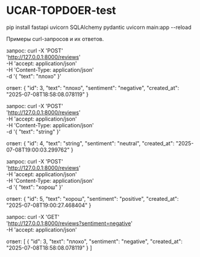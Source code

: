# UCAR-TOPDOER-test

pip install fastapi uvicorn SQLAlchemy pydantic
uvicorn main:app --reload

Примеры curl-запросов и их ответов.

запрос:
curl -X 'POST' \
  'http://127.0.0.1:8000/reviews' \
  -H 'accept: application/json' \
  -H 'Content-Type: application/json' \
  -d '{
  "text": "плохо"
}'

ответ:
{
  "id": 3,
  "text": "плохо",
  "sentiment": "negative",
  "created_at": "2025-07-08T18:58:08.078119"
}


запрос:
curl -X 'POST' \
  'http://127.0.0.1:8000/reviews' \
  -H 'accept: application/json' \
  -H 'Content-Type: application/json' \
  -d '{
  "text": "string"
}'

ответ:
{
  "id": 4,
  "text": "string",
  "sentiment": "neutral",
  "created_at": "2025-07-08T19:00:03.299762"
}


запрос:
curl -X 'POST' \
  'http://127.0.0.1:8000/reviews' \
  -H 'accept: application/json' \
  -H 'Content-Type: application/json' \
  -d '{
  "text": "хорош"
}'

ответ:
{
  "id": 5,
  "text": "хорош",
  "sentiment": "positive",
  "created_at": "2025-07-08T19:00:27.468404"
}


запрос:
curl -X 'GET' \
  'http://127.0.0.1:8000/reviews?sentiment=negative' \
  -H 'accept: application/json'

ответ:
[
  {
    "id": 3,
    "text": "плохо",
    "sentiment": "negative",
    "created_at": "2025-07-08T18:58:08.078119"
  }
]